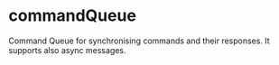 
# commandQueue
Command Queue for synchronising commands and their responses. It supports also async messages.
